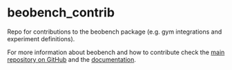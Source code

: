# beobench_contrib
Repo for contributions to the beobench package (e.g. gym integrations and experiment definitions). 

For more information about beobench and how to contribute check the [main repository on GitHub](https://github.com/rdnfn/beobench) and the [documentation](https://beobench.readthedocs.io).
